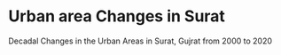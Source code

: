 # Urban area Changes in Surat
Decadal Changes in the Urban Areas in Surat, Gujrat from 2000 to 2020
